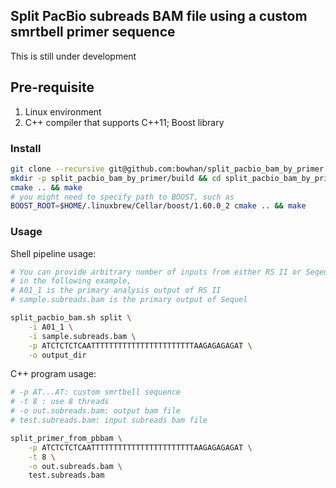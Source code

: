 ## Split PacBio subreads BAM file using a custom smrtbell primer sequence
This is still under development

## Pre-requisite
1. Linux environment
2. C++ compiler that supports C++11; Boost library

### Install
```bash
git clone --recursive git@github.com:bowhan/split_pacbio_bam_by_primer.git
mkdir -p split_pacbio_bam_by_primer/build && cd split_pacbio_bam_by_primer/build
cmake .. && make
# you might need to specify path to BOOST, such as
BOOST_ROOT=$HOME/.linuxbrew/Cellar/boost/1.60.0_2 cmake .. && make
```

### Usage

Shell pipeline usage:
```bash
# You can provide arbitrary number of inputs from either RS II or Seqeuel
# in the following example,
# A01_1 is the primary analysis output of RS II
# sample.subreads.bam is the primary output of Sequel

split_pacbio_bam.sh split \
    -i A01_1 \
    -i sample.subreads.bam \
    -p ATCTCTCTCAATTTTTTTTTTTTTTTTTTTTTTTAAGAGAGAGAT \
    -o output_dir
```

C++ program usage:
```bash
# -p AT...AT: custom smrtbell sequence
# -t 8 : use 8 threads
# -o out.subreads.bam: output bam file
# test.subreads.bam: input subreads bam file

split_primer_from_pbbam \
    -p ATCTCTCTCAATTTTTTTTTTTTTTTTTTTTTTTAAGAGAGAGAT \
    -t 8 \
    -o out.subreads.bam \
    test.subreads.bam
```
